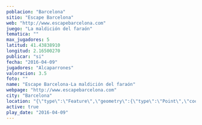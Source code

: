 ```yaml
---
poblacion: "Barcelona"
sitio: "Escape Barcelona"
web: "http://www.escapebarcelona.com"
juego: "La maldición del faraón"
tematica: ""
max_jugadores: 5
latitud: 41.43838910
longitud: 2.16500270
publicar: "si"
fecha: "2016-04-09"
jugadores: "Alcaparrones"
valoracion: 3.5
foto: ""
name: "Escape Barcelona-La maldición del faraón"
webpage: "http://www.escapebarcelona.com"
city: "Barcelona"
location: "{\"type\":\"Feature\",\"geometry\":{\"type\":\"Point\",\"coordinates\":[\"41,43838910\",\"2,16500270\"]}}"
active: true
play_date: "2016-04-09"
---
```

